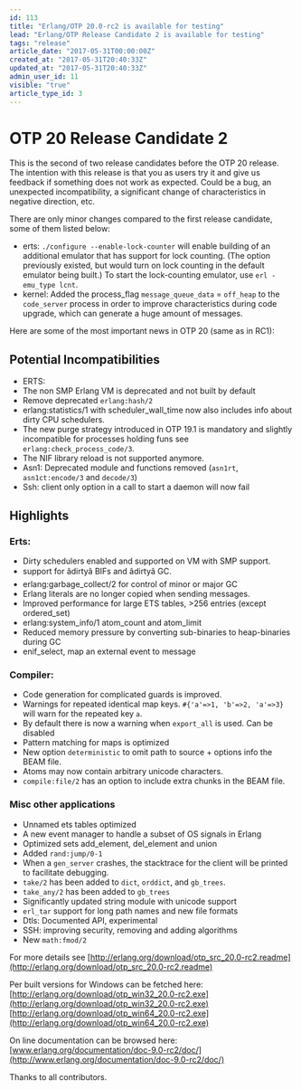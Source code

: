 ```yaml
---
id: 113
title: "Erlang/OTP 20.0-rc2 is available for testing"
lead: "Erlang/OTP Release Candidate 2 is available for testing"
tags: "release"
article_date: "2017-05-31T00:00:00Z"
created_at: "2017-05-31T20:40:33Z"
updated_at: "2017-05-31T20:40:33Z"
admin_user_id: 11
visible: "true"
article_type_id: 3
---
```

  # OTP 20 Release Candidate 2
 
This is the second of two release candidates before the OTP 20 release. The intention with this release is that you as users try it and give us feedback if something does not work as expected. Could be a bug, an unexpected incompatibility, a significant change of characteristics in negative direction, etc.
 
There are only minor changes compared to the first release candidate, some of them listed below:
 * erts: `./configure --enable-lock-counter` will enable building of an additional emulator that has support for
 lock counting. (The option previously existed, but would turn on lock counting in the default emulator
 being built.) To start the lock-counting emulator, use `erl -emu_type lcnt`.
* kernel: Added the process_flag `message_queue_data` = `off_heap` to the `code_server` process in order to
 improve characteristics during code upgrade, which can generate a huge amount of messages.
 
Here are some of the most important news in OTP 20 (same as in RC1):
 ## Potential Incompatibilities
 * ERTS:
 * The non SMP Erlang VM is deprecated and not built by default
* Remove deprecated `erlang:hash/2`
* erlang:statistics/1 with scheduler_wall_time now also includes info about dirty CPU schedulers.
* The new purge strategy introduced in OTP 19.1 is mandatory and slightly incompatible for processes holding funs
 see `erlang:check_process_code/3`.
* The NIF library reload is not supported anymore.
* Asn1: Deprecated module and functions removed (`asn1rt`, `asn1ct:encode/3` and `decode/3`)
* Ssh: client only option in a call to start a daemon will now fail
 ## Highlights
 ### Erts:
 * Dirty schedulers enabled and supported on VM with SMP support.
* support for âdirtyâ BIFs and âdirtyâ GC.
* erlang:garbage_collect/2 for control of minor or major GC
* Erlang literals are no longer copied when sending messages.
* Improved performance for large ETS tables, >256 entries (except ordered_set)
* erlang:system_info/1 atom_count and atom_limit
* Reduced memory pressure by converting sub-binaries to heap-binaries during GC
* enif_select, map an external event to message
 ### Compiler:
 * Code generation for complicated guards is improved.
* Warnings for repeated identical map keys. `#{'a'=>1, 'b'=>2, 'a'=>3}` will warn for the repeated key `a`.
* By default there is now a warning when `export_all` is used. Can be disabled
* Pattern matching for maps is optimized
* New option `deterministic` to omit path to source + options info the BEAM file.
* Atoms may now contain arbitrary unicode characters.
* `compile:file/2` has an option to include extra chunks in the BEAM file.
 ### Misc other applications
 * Unnamed ets tables optimized
* A new event manager to handle a subset of OS signals in Erlang
* Optimized sets add_element, del_element and union
* Added `rand:jump/0-1`
* When a `gen_server` crashes, the stacktrace for the client will be printed to facilitate debugging.
* `take/2` has been added to `dict`, `orddict`, and `gb_trees`.
* `take_any/2` has been added to `gb_trees`
* Significantly updated string module with unicode support
* `erl_tar` support for long path names and new file formats
* Dtls: Documented API, experimental
* SSH: improving security, removing and adding algorithms
* New `math:fmod/2`
 
For more details see
 [http://erlang.org/download/otp_src_20.0-rc2.readme](http://erlang.org/download/otp_src_20.0-rc2.readme)
 
Per built versions for Windows can be fetched here:
 [http://erlang.org/download/otp_win32_20.0-rc2.exe](http://erlang.org/download/otp_win32_20.0-rc2.exe)
 [http://erlang.org/download/otp_win64_20.0-rc2.exe](http://erlang.org/download/otp_win64_20.0-rc2.exe)
 
On line documentation can be browsed here:
 [www.erlang.org/documentation/doc-9.0-rc2/doc/](http://www.erlang.org/documentation/doc-9.0-rc2/doc/)
 
Thanks to all contributors.
  